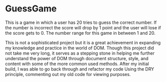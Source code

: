# GuessGame

This is a game in which a user has 20 tries to guess the correct number. If the number is incorrect the score will drop by 1 point and the user will lose if the score gets to 0. The number range for this game in between 1 and 20.

This is not a sophisticated project but it is a great achievement in expanding my knowledge and practice in the world of DOM. Though this project did not take me very long, it serves as a stepping stone in helping me further understand the power of DOM through document structure, style, and content with some of the more common used methods. After my initial build, I was able to go back through and refactor my code
Using the DRY principle, commenting out my old code for viewing purposes.

[](https://imgur.com/a/dTrRzBU.gif])
